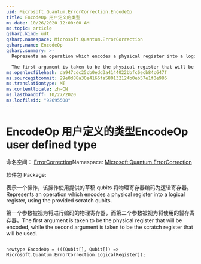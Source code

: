 ```yaml
---
uid: Microsoft.Quantum.ErrorCorrection.EncodeOp
title: EncodeOp 用户定义的类型
ms.date: 10/26/2020 12:00:00 AM
ms.topic: article
qsharp.kind: udt
qsharp.namespace: Microsoft.Quantum.ErrorCorrection
qsharp.name: EncodeOp
qsharp.summary: >-
  Represents an operation which encodes a physical register into a logical register, using the provided scratch qubits.

  The first argument is taken to be the physical register that will be encoded, while the second argument is taken to be the scratch register that will be used.
ms.openlocfilehash: da947cdc25cb0edd3a4144022bbfc6ecb84c647f
ms.sourcegitcommit: 29e0d88a30e4166fa580132124b0eb57e1f0e986
ms.translationtype: MT
ms.contentlocale: zh-CN
ms.lasthandoff: 10/27/2020
ms.locfileid: "92695508"
---
```

# <a name="encodeop-user-defined-type"></a><span data-ttu-id="ebd05-102">EncodeOp 用户定义的类型</span><span class="sxs-lookup"><span data-stu-id="ebd05-102">EncodeOp user defined type</span></span>

<span data-ttu-id="ebd05-103">命名空间： [ErrorCorrection](xref:Microsoft.Quantum.ErrorCorrection)</span><span class="sxs-lookup"><span data-stu-id="ebd05-103">Namespace: [Microsoft.Quantum.ErrorCorrection](xref:Microsoft.Quantum.ErrorCorrection)</span></span>

<span data-ttu-id="ebd05-104">软件包 [](https://nuget.org/packages/)</span><span class="sxs-lookup"><span data-stu-id="ebd05-104">Package: [](https://nuget.org/packages/)</span></span>


<span data-ttu-id="ebd05-105">表示一个操作，该操作使用提供的草稿 qubits 将物理寄存器编码为逻辑寄存器。</span><span class="sxs-lookup"><span data-stu-id="ebd05-105">Represents an operation which encodes a physical register into a logical register, using the provided scratch qubits.</span></span>

<span data-ttu-id="ebd05-106">第一个参数被视为将进行编码的物理寄存器，而第二个参数被视为将使用的暂存寄存器。</span><span class="sxs-lookup"><span data-stu-id="ebd05-106">The first argument is taken to be the physical register that will be encoded, while the second argument is taken to be the scratch register that will be used.</span></span>

```qsharp

newtype EncodeOp = (((Qubit[], Qubit[]) => Microsoft.Quantum.ErrorCorrection.LogicalRegister));
```

